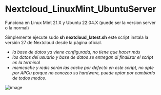 # Nextcloud_LinuxMint_UbuntuServer

Funciona en Linux Mint 21.X y Ubuntu 22.04.X (puede ser la version server o la normal)

Simplemente ejecute sudo **sh nextcloud_latest.sh** este script instala la versión 27 de Nextcloud desde la página oficial.

- *la base de datos ya viene configurada, no tiene que hacer más*
- *los datos del usuario y base de datos se entregan al finalizar el script en la terminal*
- *memcache y redis serán las cache por defecto en este script, no opte por APCu porque no conozco su hardware, puede optar por cambiarlo de todos modos.*

![image](https://github.com/chmodmasx/Nextcloud_LinuxMint_UbuntuServer/assets/44514442/0af5740a-0fe5-4593-8d6f-64a888723cd5)

